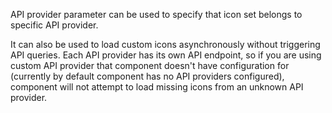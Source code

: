 API provider parameter can be used to specify that icon set belongs to specific API provider.

It can also be used to load custom icons asynchronously without triggering API queries. Each API provider has its own API endpoint, so if you are using custom API provider that component doesn't have configuration for (currently by default component has no API providers configured), component will not attempt to load missing icons from an unknown API provider.
